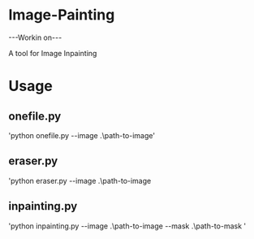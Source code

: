 # Image-Painting
---Workin on---

A tool for Image Inpainting

# Usage
## onefile.py
'python onefile.py --image .\path-to-image'

## eraser.py
'python eraser.py --image .\path-to-image

## inpainting.py 
'python inpainting.py --image .\path-to-image --mask .\path-to-mask '
